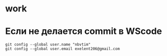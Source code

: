 # work

# Если не делается commit в WScode 
    git config --global user.name "nbvtim"
    git config --global user.email exelent206@gmail.com



